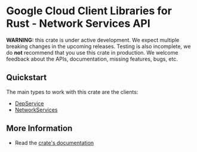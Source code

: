 # Google Cloud Client Libraries for Rust - Network Services API

<!-- Code generated by sidekick. DO NOT EDIT. -->

**WARNING:** this crate is under active development. We expect multiple breaking
changes in the upcoming releases. Testing is also incomplete, we do **not**
recommend that you use this crate in production. We welcome feedback about the
APIs, documentation, missing features, bugs, etc.

## Quickstart

The main types to work with this crate are the clients:

- [DepService]
- [NetworkServices]

## More Information

- Read the [crate's documentation](https://docs.rs/google-cloud-networkservices-v1/latest/google-cloud-networkservices-v1)

[DepService]: https://docs.rs/google-cloud-networkservices-v1/latest/google_cloud_networkservices_v1/client/struct.DepService.html
[NetworkServices]: https://docs.rs/google-cloud-networkservices-v1/latest/google_cloud_networkservices_v1/client/struct.NetworkServices.html
